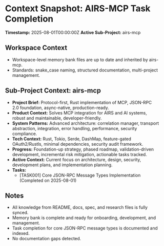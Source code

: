 # Context Snapshot: AIRS-MCP Task Completion
**Timestamp:** 2025-08-01T00:00:00Z
**Active Sub-Project:** airs-mcp

## Workspace Context
- Workspace-level memory bank files are up to date and inherited by airs-mcp.
- Standards: snake_case naming, structured documentation, multi-project management.

## Sub-Project Context: airs-mcp
- **Project Brief:** Protocol-first, Rust implementation of MCP, JSON-RPC 2.0 foundation, async-native, production-ready.
- **Product Context:** Solves MCP integration for AIRS and AI systems, robust and maintainable, developer-friendly.
- **System Patterns:** Advanced architecture: correlation manager, transport abstraction, integration, error handling, performance, security compliance.
- **Tech Context:** Rust, Tokio, Serde, DashMap, feature-gated OAuth2/Rustls, minimal dependencies, security audit framework.
- **Progress:** Foundation-up strategy, phased roadmap, validation-driven development, incremental risk mitigation, actionable tasks tracked.
- **Active Context:** Current focus on architecture, design, security, development plans, and implementation planning.
- **Tasks:**
    - [TASK001] Core JSON-RPC Message Types Implementation (Completed on 2025-08-01)

## Notes
- All knowledge from README, docs, spec, and research files is fully synced.
- Memory bank is complete and ready for onboarding, development, and management.
- Task completion for core JSON-RPC message types is documented and indexed.
- No documentation gaps detected.
